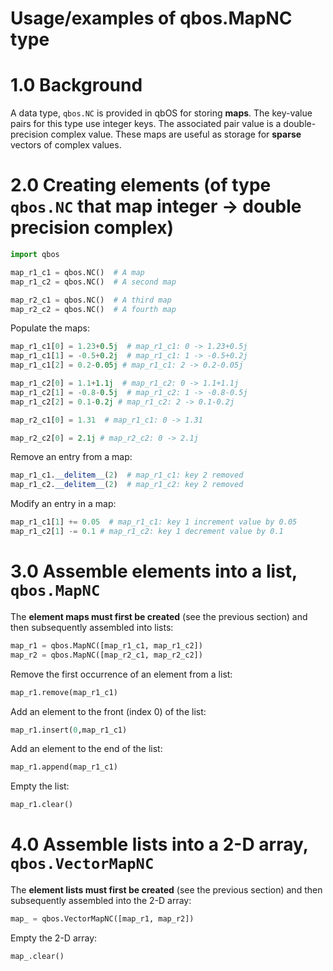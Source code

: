 # Usage/examples of qbos.MapNC type

# 1.0 Background

A data type, `qbos.NC` is provided in qbOS for storing **maps**.  The key-value pairs for this type use integer keys.  The associated pair value is a double-precision complex value.   These maps are useful as storage for **sparse** vectors of complex values.

# 2.0 Creating elements (of type `qbos.NC` that map integer → double precision complex)

```python
import qbos

map_r1_c1 = qbos.NC()  # A map
map_r1_c2 = qbos.NC()  # A second map

map_r2_c1 = qbos.NC()  # A third map
map_r2_c2 = qbos.NC()  # A fourth map
```

Populate the maps:

```python
map_r1_c1[0] = 1.23+0.5j  # map_r1_c1: 0 -> 1.23+0.5j
map_r1_c1[1] = -0.5+0.2j  # map_r1_c1: 1 -> -0.5+0.2j
map_r1_c1[2] = 0.2-0.05j # map_r1_c1: 2 -> 0.2-0.05j

map_r1_c2[0] = 1.1+1.1j  # map_r1_c2: 0 -> 1.1+1.1j
map_r1_c2[1] = -0.8-0.5j  # map_r1_c2: 1 -> -0.8-0.5j
map_r1_c2[2] = 0.1-0.2j # map_r1_c2: 2 -> 0.1-0.2j

map_r2_c1[0] = 1.31  # map_r1_c1: 0 -> 1.31

map_r2_c2[0] = 2.1j # map_r2_c2: 0 -> 2.1j
```

Remove an entry from a map:

```python
map_r1_c1.__delitem__(2)  # map_r1_c1: key 2 removed
map_r1_c2.__delitem__(2)  # map_r1_c2: key 2 removed
```

Modify an entry in a map:

```python
map_r1_c1[1] += 0.05  # map_r1_c1: key 1 increment value by 0.05
map_r1_c2[1] -= 0.1 # map_r1_c2: key 1 decrement value by 0.1
```

# 3.0 Assemble elements into a list, `qbos.MapNC`

The **element maps must first be created** (see the previous section) and then subsequently assembled into lists:

```python
map_r1 = qbos.MapNC([map_r1_c1, map_r1_c2])
map_r2 = qbos.MapNC([map_r2_c1, map_r2_c2])
```

Remove the first occurrence of an element from a list:

```python
map_r1.remove(map_r1_c1)
```

Add an element to the front (index 0) of the list:

```python
map_r1.insert(0,map_r1_c1)
```

Add an element to the end of the list:

```python
map_r1.append(map_r1_c1)
```

Empty the list:

```python
map_r1.clear()
```

# 4.0 Assemble lists into a 2-D array, `qbos.VectorMapNC`

The **element lists must first be created** (see the previous section) and then subsequently assembled into the 2-D array:

```python
map_ = qbos.VectorMapNC([map_r1, map_r2])
```

Empty the 2-D array:

```python
map_.clear()
```